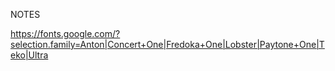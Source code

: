 NOTES

https://fonts.google.com/?selection.family=Anton|Concert+One|Fredoka+One|Lobster|Paytone+One|Teko|Ultra